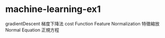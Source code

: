 ﻿# machine-learning-ex1

gradientDescent 梯度下降法
cost Function 
Feature Normalization 特徵縮放
Normal Equation 正規方程
